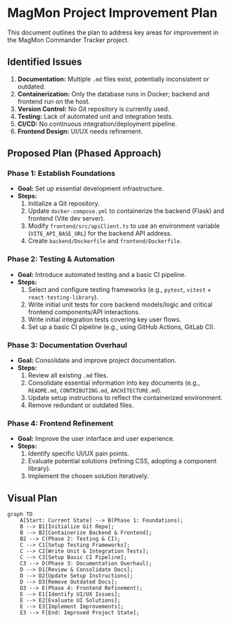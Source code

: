# MagMon Project Improvement Plan

This document outlines the plan to address key areas for improvement in the MagMon Commander Tracker project.

## Identified Issues

1.  **Documentation:** Multiple `.md` files exist, potentially inconsistent or outdated.
2.  **Containerization:** Only the database runs in Docker; backend and frontend run on the host.
3.  **Version Control:** No Git repository is currently used.
4.  **Testing:** Lack of automated unit and integration tests.
5.  **CI/CD:** No continuous integration/deployment pipeline.
6.  **Frontend Design:** UI/UX needs refinement.

## Proposed Plan (Phased Approach)

### Phase 1: Establish Foundations

*   **Goal:** Set up essential development infrastructure.
*   **Steps:**
    1.  Initialize a Git repository.
    2.  Update `docker-compose.yml` to containerize the backend (Flask) and frontend (Vite dev server).
    3.  Modify `frontend/src/apiClient.ts` to use an environment variable (`VITE_API_BASE_URL`) for the backend API address.
    4.  Create `backend/Dockerfile` and `frontend/Dockerfile`.

### Phase 2: Testing & Automation

*   **Goal:** Introduce automated testing and a basic CI pipeline.
*   **Steps:**
    1.  Select and configure testing frameworks (e.g., `pytest`, `vitest` + `react-testing-library`).
    2.  Write initial unit tests for core backend models/logic and critical frontend components/API interactions.
    3.  Write initial integration tests covering key user flows.
    4.  Set up a basic CI pipeline (e.g., using GitHub Actions, GitLab CI).

### Phase 3: Documentation Overhaul

*   **Goal:** Consolidate and improve project documentation.
*   **Steps:**
    1.  Review all existing `.md` files.
    2.  Consolidate essential information into key documents (e.g., `README.md`, `CONTRIBUTING.md`, `ARCHITECTURE.md`).
    3.  Update setup instructions to reflect the containerized environment.
    4.  Remove redundant or outdated files.

### Phase 4: Frontend Refinement

*   **Goal:** Improve the user interface and user experience.
*   **Steps:**
    1.  Identify specific UI/UX pain points.
    2.  Evaluate potential solutions (refining CSS, adopting a component library).
    3.  Implement the chosen solution iteratively.

## Visual Plan

```mermaid
graph TD
    A[Start: Current State] --> B(Phase 1: Foundations);
    B --> B1[Initialize Git Repo];
    B --> B2[Containerize Backend & Frontend];
    B2 --> C(Phase 2: Testing & CI);
    C --> C1[Setup Testing Frameworks];
    C --> C2[Write Unit & Integration Tests];
    C --> C3[Setup Basic CI Pipeline];
    C3 --> D(Phase 3: Documentation Overhaul);
    D --> D1[Review & Consolidate Docs];
    D --> D2[Update Setup Instructions];
    D --> D3[Remove Outdated Docs];
    D3 --> E(Phase 4: Frontend Refinement);
    E --> E1[Identify UI/UX Issues];
    E --> E2[Evaluate UI Solutions];
    E --> E3[Implement Improvements];
    E3 --> F[End: Improved Project State];
